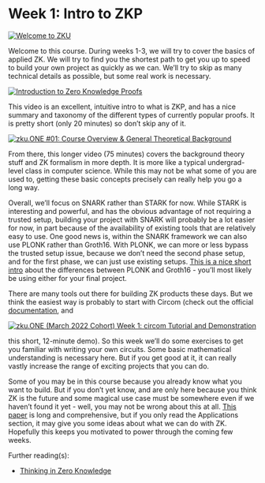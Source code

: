 # Week 1: Intro to ZKP

[![Welcome to ZKU](https://img.youtube.com/vi/fpriUHDmYE0/default.jpg)](https://youtu.be/fpriUHDmYE0)

Welcome to this course. During weeks 1-3, we will try to cover the basics of applied ZK. We will try to find you the shortest path to get you up to speed to build your own project as quickly as we can. We’ll try to skip as many technical details as possible, but some real work is necessary.

[![Introduction to Zero Knowledge Proofs](https://img.youtube.com/vi/BT88s7_VtC8/default.jpg)](https://youtu.be/BT88s7_VtC8)

This video is an excellent, intuitive intro to what is ZKP, and has a nice summary and taxonomy of the different types of currently popular proofs. It is pretty short (only 20 minutes) so don’t skip any of it.

[![zku.ONE #01: Course Overview & General Theoretical Background](https://img.youtube.com/vi/9je336QIqAQ/default.jpg)](https://youtu.be/9je336QIqAQ)

From there, this longer video (75 minutes) covers the background theory stuff and ZK formalism in more depth. It is more like a typical undergrad-level class in computer science. While this may not be what some of you are used to, getting these basic concepts precisely can really help you go a long way.

Overall, we’ll focus on SNARK rather than STARK for now. While STARK is interesting and powerful, and has the obvious advantage of not requiring a trusted setup, building your project with SNARK will probably be a lot easier for now, in part because of the availability of existing tools that are relatively easy to use. One good news is, within the SNARK framework we can also use PLONK rather than Groth16. With PLONK, we can more or less bypass the trusted setup issue, because we don’t need the second phase setup, and for the first phase, we can just use existing setups. [This is a nice short intro](https://medium.com/aztec-protocol/plonk-benchmarks-2-5x-faster-than-groth16-on-mimc-9e1009f96dfe) about the differences between PLONK and Groth16 - you’ll most likely be using either for your final project.

There are many tools out there for building ZK products these days. But we think the easiest way is probably to start with Circom (check out the official [documentation](https://docs.circom.io/), and

[![zku.ONE (March 2022 Cohort) Week 1: circom Tutorial and Demonstration](https://img.youtube.com/vi/9s1VLrjk5L4/default.jpg)](https://youtu.be/9s1VLrjk5L4)

this short, 12-minute demo). So this week we’ll do some exercises to get you familiar with writing your own circuits. Some basic mathematical understanding is necessary here. But if you get good at it, it can really vastly increase the range of exciting projects that you can do.

Some of you may be in this course because you already know what you want to build. But if you don’t yet know, and are only here because you think ZK is the future and some magical use case must be somewhere even if we haven’t found it yet - well, you may not be wrong about this at all. [This paper](https://link.springer.com/article/10.1007/s42452-019-0989-z#Sec4) is long and comprehensive, but if you only read the Applications section, it may give you some ideas about what we can do with ZK. Hopefully this keeps you motivated to power through the coming few weeks.

Further reading(s):

- [Thinking in Zero Knowledge](https://mirror.xyz/0x3FD6f213ae1B8a7B6bd8f14BE9BF316a5e5A5d28/VTGpmEYLKIslUPf66VQzHUneB0R7EhMpJJ_mGrMvTwY)
